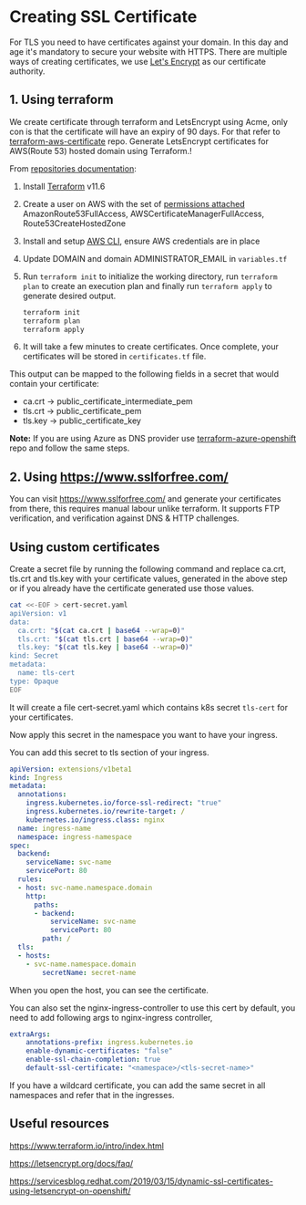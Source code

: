 # Creating SSL Certificate

For TLS you need to have certificates against your domain. In this day and age it's mandatory to secure your website with HTTPS. 
There are multiple ways of creating certificates, we use [Let's Encrypt](https://letsencrypt.org/) as our certificate authority. 


## 1. Using terraform

We create certificate through terraform and LetsEncrypt using Acme, only con is that the certificate will have an expiry of 90 days.
For that refer to [terraform-aws-certificate](https://github.com/stakater/terraform-aws-certificate/) repo. Generate LetsEncrypt certificates for AWS(Route 53) hosted domain using Terraform.!

From [repositories documentation](https://github.com/stakater/terraform-aws-certificate/blob/master/README.md):


1. Install [Terraform](https://learn.hashicorp.com/terraform/getting-started/install.html) v11.6
2. Create a user on AWS with the set of [permissions attached](https://docs.aws.amazon.com/IAM/latest/UserGuide/access_policies_manage-attach-detach.html#add-policies-console) AmazonRoute53FullAccess, AWSCertificateManagerFullAccess, Route53CreateHostedZone
3. Install and setup [AWS CLI](https://docs.aws.amazon.com/cli/latest/userguide/cli-chap-install.html), ensure AWS credentials are in place
4. Update DOMAIN and domain ADMINISTRATOR_EMAIL in `variables.tf`
5. Run `terraform init` to initialize the working directory, run `terraform plan` to create an execution plan and finally run `terraform apply` to generate desired output.

    ```sh
   terraform init
   terraform plan
   terraform apply
    ```
6. It will take a few minutes to create certificates. Once complete, your certificates will be stored in `certificates.tf` file.

This output can be mapped to the following fields in a secret that would contain your certificate:

- ca.crt  ->  public_certificate_intermediate_pem
- tls.crt ->  public_certificate_pem
- tls.key ->  public_certificate_key

**Note:** If you are using Azure as DNS provider use [terraform-azure-openshift](https://github.com/stakater/terraform-azure-openshift/tree/master/certs) repo and follow the same steps.


## 2. Using https://www.sslforfree.com/

You can visit https://www.sslforfree.com/ and generate your certificates from there, this requires manual labour unlike terraform. 
It supports FTP verification, and verification against DNS & HTTP challenges.


## Using custom certificates


Create a secret file by running the following command and replace ca.crt, tls.crt and tls.key with your certificate 
values, generated in the above step or if you already have the certificate generated use those values.


```sh
cat <<-EOF > cert-secret.yaml
apiVersion: v1
data:
  ca.crt: "$(cat ca.crt | base64 --wrap=0)"
  tls.crt: "$(cat tls.crt | base64 --wrap=0)"
  tls.key: "$(cat tls.key | base64 --wrap=0)"
kind: Secret
metadata:
  name: tls-cert
type: Opaque
EOF
```

It will create a file cert-secret.yaml which contains k8s secret `tls-cert` for your certificates.

Now apply this secret in the namespace you want to have your ingress.

You can add this secret to tls section of your ingress.

```yaml
apiVersion: extensions/v1beta1
kind: Ingress
metadata:
  annotations:
    ingress.kubernetes.io/force-ssl-redirect: "true"
    ingress.kubernetes.io/rewrite-target: /
    kubernetes.io/ingress.class: nginx
  name: ingress-name
  namespace: ingress-namespace 
spec:
  backend:
    serviceName: svc-name
    servicePort: 80
  rules:
  - host: svc-name.namespace.domain
    http:
      paths:
      - backend:
          serviceName: svc-name
          servicePort: 80
        path: /
  tls:
  - hosts:
    - svc-name.namespace.domain
		secretName: secret-name
```

When you open the host, you can see the certificate.

You can also set the nginx-ingress-controller to use this cert by default, you need to add following args to nginx-ingress controller,

```yaml
extraArgs:
	annotations-prefix: ingress.kubernetes.io
	enable-dynamic-certificates: "false"
	enable-ssl-chain-completion: true
	default-ssl-certificate: "<namespace>/<tls-secret-name>"
```

If you have a wildcard certificate, you can add the same secret in all namespaces and refer that in the ingresses.

## Useful resources

https://www.terraform.io/intro/index.html

https://letsencrypt.org/docs/faq/

https://servicesblog.redhat.com/2019/03/15/dynamic-ssl-certificates-using-letsencrypt-on-openshift/